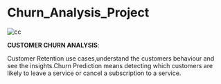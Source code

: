 # Churn_Analysis_Project

![cc](https://github.com/SRUSHTI-NEMADE/Churn_Analysis_Project/assets/165806295/60d94e29-7069-4729-a329-827c1be4221c)

**CUSTOMER CHURN ANALYSIS**:

Customer Retention use cases,understand the customers behaviour and see the insights.Churn Prediction means detecting which customers are likely to leave a service or cancel a subscription
to a service.


